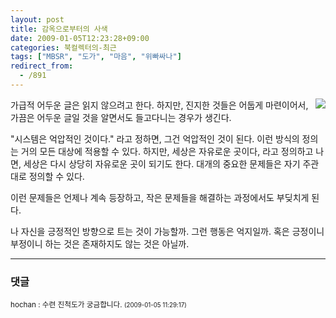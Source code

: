 ```yaml
---
layout: post
title: 감옥으로부터의 사색
date: 2009-01-05T12:23:28+09:00
categories: 북컬렉터의-최근
tags: ["MBSR", "도가", "마음", "위빠싸나"]
redirect_from:
  - /891
---
```


<a href="http://www.aladdin.co.kr/shop/wproduct.aspx?isbn=8971991097"><img src="http://image.aladdin.co.kr/cover/cover/8971991097_1.gif" align="right" ></a>가급적 어두운 글은 읽지 않으려고 한다. 하지만, 진지한 것들은 어둡게 마련이어서, 가끔은 어두운 글일 것을 알면서도 들고다니는 경우가 생긴다.

"시스템은 억압적인 것이다." 라고 정하면, 그건 억압적인 것이 된다. 이런 방식의 정의는 거의 모든 대상에 적용할 수 있다. 하지만, 세상은 자유로운 곳이다, 라고 정의하고 나면, 세상은 다시 상당히 자유로운 곳이 되기도 한다. 대개의 중요한 문제들은 자기 주관대로 정의할 수 있다.

이런 문제들은 언제나 계속 등장하고, 작은 문제들을 해결하는 과정에서도 부딪치게 된다.

나 자신을 긍정적인 방향으로 트는 것이 가능할까. 그런 행동은 억지일까. 혹은 긍정이니 부정이니 하는 것은 존재하지도 않는 것은 아닐까.

* * *

### 댓글



<!--- cmt:1184 --->
<!--- mail: --->
<!--- parent:0 --->

<small class=comment>hochan : 수련 진척도가 궁금합니다. <small>(2009-01-05 11:29:17)</small></small>

